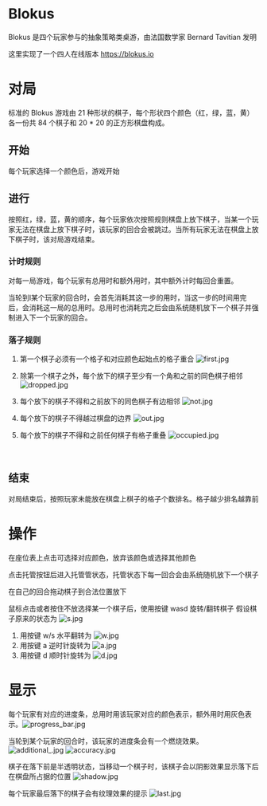 # Blokus

Blokus 是四个玩家参与的抽象策略类桌游，由法国数学家 Bernard Tavitian 发明

这里实现了一个四人在线版本 https://blokus.io

# 对局

标准的 Blokus 游戏由 21 种形状的棋子，每个形状四个颜色（红，绿，蓝，黄）各一份共 84 个棋子和 20 * 20 的正方形棋盘构成。

## 开始

每个玩家选择一个颜色后，游戏开始

## 进行

按照红，绿，蓝，黄的顺序，每个玩家依次按照规则棋盘上放下棋子，当某一个玩家无法在棋盘上放下棋子时，该玩家的回合会被跳过。当所有玩家无法在棋盘上放下棋子时，该对局游戏结束。

### 计时规则

对每一局游戏，每个玩家有总用时和额外用时，其中额外计时每回合重置。

当轮到I某个玩家的回合时，会首先消耗其这一步的用时，当这一步的时间用完后，会消耗这一局的总用时。总用时也消耗完之后会由系统随机放下一个棋子并强制进入下一个玩家的回合。

### 落子规则

1. 第一个棋子必须有一个格子和对应颜色起始点的格子重合 ![first.jpg](https://i.loli.net/2018/03/22/5ab389ea16fb6.jpg)
2. 除第一个棋子之外，每个放下的棋子至少有一个角和之前的同色棋子相邻  ![dropped.jpg](https://i.loli.net/2018/03/22/5ab376bac852e.jpg)
3. 每个放下的棋子不得和之前放下的同色棋子有边相邻 ![not.jpg](https://i.loli.net/2018/03/22/5ab376baa7116.jpg)
4. 每个放下的棋子不得越过棋盘的边界 ![out.jpg](https://i.loli.net/2018/03/22/5ab37bba6cd01.jpg)
5. 每个放下的棋子不得和之前任何棋子有格子重叠 ![occupied.jpg](https://i.loli.net/2018/03/22/5ab3815c38f52.jpg)

   ​

## 结束

对局结束后，按照玩家未能放在棋盘上棋子的格子个数排名。格子越少排名越靠前

# 操作

在座位表上点击可选择对应颜色，放弃该颜色或选择其他颜色

点击托管按钮后进入托管管状态，托管状态下每一回合会由系统随机放下一个棋子

在自己的回合拖动棋子到合法位置放下

鼠标点击或者按住不放选择某一个棋子后，使用按键 wasd 旋转/翻转棋子
假设棋子原来的状态为 ![s.jpg](https://i.loli.net/2018/03/22/5ab376baa87a0.jpg)

1. 用按键 w/s 水平翻转为 ![w.jpg](https://i.loli.net/2018/03/22/5ab376bab5d13.jpg)
2. 用按键 a 逆时针旋转为 ![a.jpg](https://i.loli.net/2018/03/22/5ab376bac4183.jpg)
3. 用按键 d 顺时针旋转为 ![d.jpg](https://i.loli.net/2018/03/22/5ab376bac9cfe.jpg)



# 显示

每个玩家有对应的进度条，总用时用该玩家对应的颜色表示，额外用时用灰色表示。![progress_bar.jpg](https://i.loli.net/2018/03/22/5ab376d270f0e.jpg)

当轮到某个玩家的回合时，该玩家的进度条会有一个燃烧效果。 ![additional_.jpg](https://i.loli.net/2018/03/22/5ab376bacb218.jpg) ![accuracy.jpg](https://i.loli.net/2018/03/22/5ab376bac5803.jpg)

棋子在落下前是半透明状态，当移动一个棋子时，该棋子会以阴影效果显示落下后在棋盘所占据的位置 ![shadow.jpg](https://i.loli.net/2018/03/22/5ab376bab458b.jpg)

每个玩家最后落下的棋子会有纹理效果的提示 ![last.jpg](https://i.loli.net/2018/03/22/5ab376bac6db3.jpg)